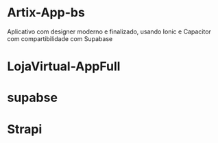 # Artix-App-bs
Aplicativo com designer moderno e finalizado, usando Ionic e Capacitor com compartibilidade com Supabase
# LojaVirtual-AppFull
#  supabse
# Strapi

